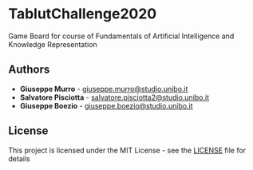 # TablutChallenge2020
Game Board for course of Fundamentals of Artificial Intelligence and Knowledge Representation

## Authors

- **Giuseppe Murro** - giuseppe.murro@studio.unibo.it
- **Salvatore Pisciotta** - salvatore.pisciotta2@studio.unibo.it
- **Giuseppe Boezio** - giuseppe.boezio@studio.unibo.it

## License

This project is licensed under the MIT License - see the [LICENSE](LICENSE) file for details
